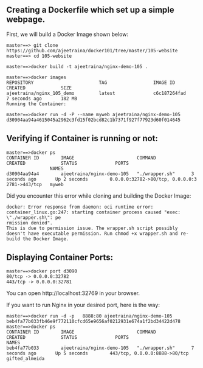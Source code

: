 
## Creating a Dockerfile which set up a simple webpage.

First, we will build a Docker Image shown below:

```
master==> git clone https://github.com/ajeetraina/docker101/tree/master/105-website
master==> cd 105-website
```

```
master==>docker build -t ajeetraina/nginx-demo-105 .
```

```
master==>docker images
REPOSITORY                        TAG                 IMAGE ID            CREATED             SIZE
ajeetraina/nginx_105_demo         latest              c6c187264fad        7 seconds ago       182 MB
Running the Container:
```
```
master==>docker run -d -P --name myweb ajeetraina/nginx-demo-105
d30904aa94a4615045a2962c3fd15f02bcd82c1b7371f927f77923d60f014645
```

## Verifying if Container is running or not:

```
master==>docker ps
CONTAINER ID        IMAGE                       COMMAND             CREATED             STATUS              PORTS                           
                NAMES
d30904aa94a4        ajeetraina/nginx-demo-105   "./wrapper.sh"      3 seconds ago       Up 2 seconds        0.0.0.0:32782->80/tcp, 0.0.0.0:3
2781->443/tcp   myweb
```

Did you encounter this error while cloning and building the Docker Image:

```
docker: Error response from daemon: oci runtime error: container_linux.go:247: starting container process caused "exec: \"./wrapper.sh\": pe
rmission denied".
This is due to permission issue. The wrapper.sh script possibly doesn't have executable permission. Run chmod +x wrapper.sh and re-build the Docker Image.
```

## Displaying Container Ports:

```
master==>docker port d3090
80/tcp -> 0.0.0.0:32782
443/tcp -> 0.0.0.0:32781
```
You can open http://localhost:32769 in your browser.

If you want to run Nginx in your desired port, here is the way:

```
master==>docker run -d -p   8888:80 ajeetraina/nginx-demo-105
beb4fa77b033fb46e9f772110cfcd65e9656af0212931e674a1f2bd34422d478
master==>docker ps
CONTAINER ID        IMAGE                       COMMAND             CREATED             STATUS              PORTS                           
NAMES
beb4fa77b033        ajeetraina/nginx-demo-105   "./wrapper.sh"      7 seconds ago       Up 5 seconds        443/tcp, 0.0.0.0:8888->80/tcp   
gifted_almeida
```
